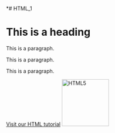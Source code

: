 *# HTML_1
<head>
<title> This is, HTML Style Guide and Coding Conventions, headig</title>
</head>
<body>
<h1>This is a heading</h1>
<p>This is a paragraph.</p>
</body>
<section>
  <p>This is a paragraph.</p>
  <p>This is a paragraph.</p>
</section>
<a href="https://www.w3schools.com/html/">Visit our HTML tutorial</a>
<img src="html5.gif" alt="HTML5" style="width:128px;height:128px">
